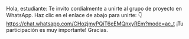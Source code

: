 Hola, estudiante:
Te invito cordialmente a unirte al grupo de proyecto en WhatsApp.
Haz clic en el enlace de abajo para unirte: 👇
https://chat.whatsapp.com/CHozjmyPQiT6eEMQnxyREm?mode=ac_t
¡Tu participación es muy importante!
Gracias.
